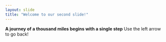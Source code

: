 ```yaml
---
layout: slide
title: "Welcome to our second slide!"
---
```

**A journey of a thousand miles begins with a single step**
Use the left arrow to go back!
